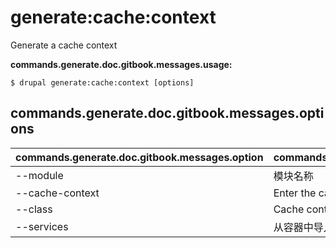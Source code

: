 # generate:cache:context
Generate a cache context

**commands.generate.doc.gitbook.messages.usage:**
```
$ drupal generate:cache:context [options]
```

## commands.generate.doc.gitbook.messages.options
commands.generate.doc.gitbook.messages.option | commands.generate.doc.gitbook.messages.details
-------|-------------
--module | 模块名称
--cache-context | Enter the cache context name
--class | Cache context class name
--services | 从容器中导入服务
